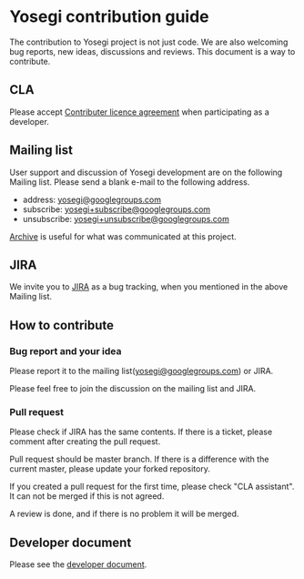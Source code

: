 <!---
  Licensed under the Apache License, Version 2.0 (the "License");
  you may not use this file except in compliance with the License.
  You may obtain a copy of the License at

   http://www.apache.org/licenses/LICENSE-2.0

  Unless required by applicable law or agreed to in writing, software
  distributed under the License is distributed on an "AS IS" BASIS,
  WITHOUT WARRANTIES OR CONDITIONS OF ANY KIND, either express or implied.
  See the License for the specific language governing permissions and
  limitations under the License. See accompanying LICENSE file.
-->
# Yosegi contribution guide
The contribution to Yosegi project is not just code.
We are also welcoming bug reports, new ideas, discussions and reviews.
This document is a way to contribute.

## CLA
Please accept [Contributer licence agreement](https://gist.github.com/yahoojapanoss/9bf8afd6ea67f32d29b4082abf220340)
when participating as a developer.

## Mailing list
User support and discussion of Yosegi development are on the following Mailing list.
Please send a blank e-mail to the following address.

* address: yosegi@googlegroups.com
* subscribe: yosegi+subscribe@googlegroups.com
* unsubscribe: yosegi+unsubscribe@googlegroups.com

[Archive](https://groups.google.com/forum/#!forum/yosegi) is useful for what was communicated at this project.

## JIRA
We invite you to [JIRA](https://yosegi.atlassian.net/projects/YOSEGI) as a bug tracking,
when you mentioned in the above Mailing list.

## How to contribute

### Bug report and your idea
Please report it to the mailing list(yosegi@googlegroups.com) or JIRA.

Please feel free to join the discussion on the mailing list and JIRA.

### Pull request
Please check if JIRA has the same contents.
If there is a ticket, please comment after creating the pull request.

Pull request should be master branch.
If there is a difference with the current master, please update your forked repository.

If you created a pull request for the first time, please check "CLA assistant".
It can not be merged if this is not agreed.

A review is done, and if there is no problem it will be merged.

## Developer document
Please see the [developer document](docs/developing.md).
